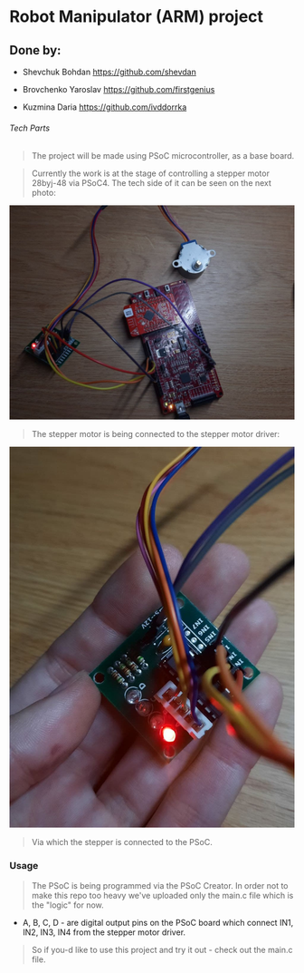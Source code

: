 # Robot Manipulator (ARM) project

## Done by:
* Shevchuk Bohdan https://github.com/shevdan
 
* Brovchenko Yaroslav https://github.com/firstgenius

* Kuzmina Daria https://github.com/ivddorrka

###### Tech Parts

> The project will be made using PSoC microcontroller, as a base board. 

> Currently the work is at the stage of controlling a stepper motor 28byj-48 via PSoC4. The tech side of it can be seen on the next photo: 

![Screenshot](img/system.jpg)

> The stepper motor is being connected to the stepper motor driver:

![Screenshot](img/for_stepper.jpg)

> Via which the stepper is connected to the PSoC. 

### Usage

> The PSoC is being programmed via the PSoC Creator. In order not to make this repo too heavy we've uploaded only the main.c file which is the "logic" for now. 

* A, B, C, D - are digital output pins on the PSoC board which connect IN1, IN2, IN3, IN4 from the stepper motor driver.

> So if you-d like to use this project and try it out - check out the main.c file.

